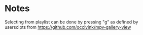 # Notes

Selecting from playlist can be done by pressing "g"
as defined by userscipts from https://github.com/occivink/mpv-gallery-view
